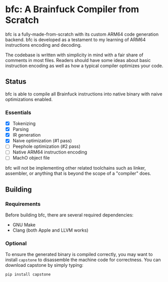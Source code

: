 # bfc: A Brainfuck Compiler from Scratch

bfc is a fully-made-from-scratch with its custom ARM64 code generation backend. bfc is developed as a testament to my learning of ARM64 instructions encoding and decoding.

The codebase is written with simplicity in mind with a fair share of comments in most files. Readers should have some ideas about basic instruction encoding as well as how a typical compiler optimizes your code. 

## Status

bfc is able to compile all Brainfuck instructions into native binary with naive optimizations enabled.

### Essentials

- [X] Tokenizing
- [X] Parsing
- [X] IR generation
- [X] Naive optimization (#1 pass)
- [ ] Peephole optimization (#2 pass)
- [ ] Native ARM64 instruction encoding
- [ ] MachO object file

bfc will not be implementing other related toolchains such as linker, assembler, or anything that is beyond the scope of a "compiler" does.

## Building

### Requirements

Before building bfc, there are several required dependencies:

- GNU Make
- Clang (both Apple and LLVM works)

### Optional

To ensure the generated binary is compiled correctly, you may want to install `capstone` to disassemble the machine code for correctness. You can download capstone by simply typing:

```shell
pip install capstone
```